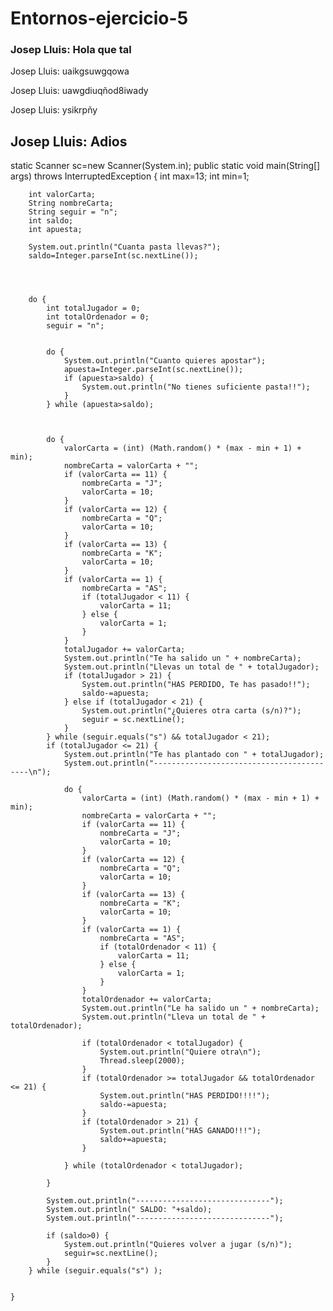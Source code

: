# Entornos-ejercicio-5

### Josep Lluis: Hola que tal

Josep Lluis: uaikgsuwgqowa

Josep Lluis: uawgdiuqñod8iwady

Josep Lluis: ysikrpñy

## Josep Lluis: Adios

static Scanner sc=new Scanner(System.in);
    public static void main(String[] args) throws InterruptedException {
        int max=13;
        int min=1;
        
        int valorCarta;
        String nombreCarta;
        String seguir = "n";
        int saldo;
        int apuesta;
        
        System.out.println("Cuanta pasta llevas?");
        saldo=Integer.parseInt(sc.nextLine());
        
        
        
        
        do {
            int totalJugador = 0;
            int totalOrdenador = 0;
            seguir = "n";
            
            
            do {
                System.out.println("Cuanto quieres apostar");
                apuesta=Integer.parseInt(sc.nextLine());
                if (apuesta>saldo) {
                    System.out.println("No tienes suficiente pasta!!");
                }
            } while (apuesta>saldo);
            
            
            
            do {
                valorCarta = (int) (Math.random() * (max - min + 1) + min);
                nombreCarta = valorCarta + "";
                if (valorCarta == 11) {
                    nombreCarta = "J";
                    valorCarta = 10;
                }
                if (valorCarta == 12) {
                    nombreCarta = "Q";
                    valorCarta = 10;
                }
                if (valorCarta == 13) {
                    nombreCarta = "K";
                    valorCarta = 10;
                }
                if (valorCarta == 1) {
                    nombreCarta = "AS";
                    if (totalJugador < 11) {
                        valorCarta = 11;
                    } else {
                        valorCarta = 1;
                    }
                }
                totalJugador += valorCarta;
                System.out.println("Te ha salido un " + nombreCarta);
                System.out.println("Llevas un total de " + totalJugador);
                if (totalJugador > 21) {
                    System.out.println("HAS PERDIDO, Te has pasado!!");
                    saldo-=apuesta;
                } else if (totalJugador < 21) {
                    System.out.println("¿Quieres otra carta (s/n)?");
                    seguir = sc.nextLine();
                }
            } while (seguir.equals("s") && totalJugador < 21);
            if (totalJugador <= 21) {
                System.out.println("Te has plantado con " + totalJugador);
                System.out.println("------------------------------------------\n");

                do {
                    valorCarta = (int) (Math.random() * (max - min + 1) + min);
                    nombreCarta = valorCarta + "";
                    if (valorCarta == 11) {
                        nombreCarta = "J";
                        valorCarta = 10;
                    }
                    if (valorCarta == 12) {
                        nombreCarta = "Q";
                        valorCarta = 10;
                    }
                    if (valorCarta == 13) {
                        nombreCarta = "K";
                        valorCarta = 10;
                    }
                    if (valorCarta == 1) {
                        nombreCarta = "AS";
                        if (totalOrdenador < 11) {
                            valorCarta = 11;
                        } else {
                            valorCarta = 1;
                        }
                    }
                    totalOrdenador += valorCarta;
                    System.out.println("Le ha salido un " + nombreCarta);
                    System.out.println("Lleva un total de " + totalOrdenador);

                    if (totalOrdenador < totalJugador) {
                        System.out.println("Quiere otra\n");
                        Thread.sleep(2000);
                    }
                    if (totalOrdenador >= totalJugador && totalOrdenador <= 21) {
                        System.out.println("HAS PERDIDO!!!!");
                        saldo-=apuesta;
                    }
                    if (totalOrdenador > 21) {
                        System.out.println("HAS GANADO!!!");
                        saldo+=apuesta;
                    }

                } while (totalOrdenador < totalJugador);

            }
            
            System.out.println("------------------------------");
            System.out.println(" SALDO: "+saldo);
            System.out.println("------------------------------");
            
            if (saldo>0) {
                System.out.println("Quieres volver a jugar (s/n)");
                seguir=sc.nextLine();
            }
        } while (seguir.equals("s") );

        
    }
